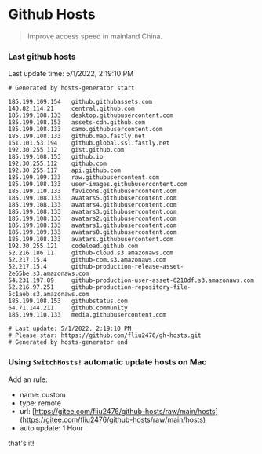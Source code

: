 # Github Hosts

> Improve access speed in mainland China.

### Last github hosts

Last update time: 5/1/2022, 2:19:10 PM

```base
# Generated by hosts-generator start 

185.199.109.154   github.githubassets.com
140.82.114.21     central.github.com
185.199.108.133   desktop.githubusercontent.com
185.199.108.153   assets-cdn.github.com
185.199.108.133   camo.githubusercontent.com
185.199.108.133   github.map.fastly.net
151.101.53.194    github.global.ssl.fastly.net
192.30.255.112    gist.github.com
185.199.108.153   github.io
192.30.255.112    github.com
192.30.255.117    api.github.com
185.199.109.133   raw.githubusercontent.com
185.199.108.133   user-images.githubusercontent.com
185.199.110.133   favicons.githubusercontent.com
185.199.108.133   avatars5.githubusercontent.com
185.199.108.133   avatars4.githubusercontent.com
185.199.108.133   avatars3.githubusercontent.com
185.199.108.133   avatars2.githubusercontent.com
185.199.108.133   avatars1.githubusercontent.com
185.199.109.133   avatars0.githubusercontent.com
185.199.108.133   avatars.githubusercontent.com
192.30.255.121    codeload.github.com
52.216.186.11     github-cloud.s3.amazonaws.com
52.217.15.4       github-com.s3.amazonaws.com
52.217.15.4       github-production-release-asset-2e65be.s3.amazonaws.com
54.231.197.89     github-production-user-asset-6210df.s3.amazonaws.com
52.216.97.251     github-production-repository-file-5c1aeb.s3.amazonaws.com
185.199.108.153   githubstatus.com
64.71.144.211     github.community
185.199.110.133   media.githubusercontent.com

# Last update: 5/1/2022, 2:19:10 PM
# Please star: https://github.com/fliu2476/gh-hosts.git
# Generated by hosts-generator end
```

### Using `SwitchHosts!` automatic update hosts on Mac
Add an rule:
- name: custom
- type: remote
- url: [https://gitee.com/fliu2476/github-hosts/raw/main/hosts](https://gitee.com/fliu2476/github-hosts/raw/main/hosts)
- auto update: 1 Hour

that's it!

